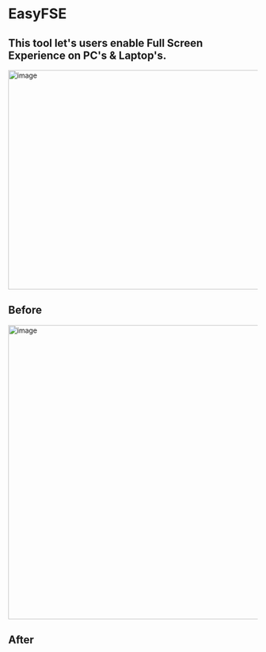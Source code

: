 # EasyFSE

## This tool let's users enable Full Screen Experience on PC's & Laptop's.

<img width="602" height="443" alt="image" src="https://github.com/user-attachments/assets/991a6c80-99d4-4937-b124-755defafe7d3" />

## Before
<img width="806" height="594" alt="image" src="https://github.com/user-attachments/assets/f3841ad3-98cf-4693-a72c-91d3b6b4609e" />

## After



